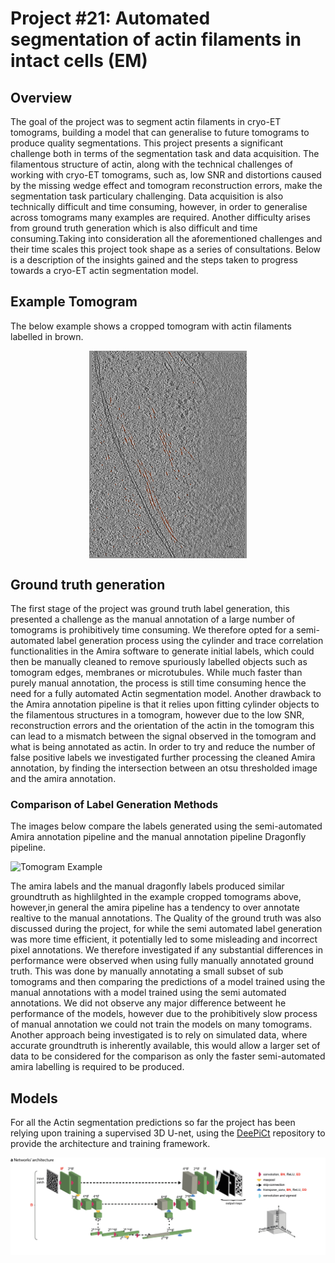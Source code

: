# Project #21: Automated segmentation of actin filaments in intact cells (EM)

## Overview

The goal of the project was to segment actin filaments in cryo-ET tomograms, building a model that can generalise to future tomograms to produce quality segmentations. This project presents a significant challenge both in terms of the segmentation task and data acquisition. The filamentous structure of actin, along with the technical challenges of working with cryo-ET tomograms, such as, low SNR and distortions caused by the missing wedge effect and tomogram reconstruction errors, make the segmentation task particulary challenging. Data acquisition is also technically difficult and time consuming, however, in order to generalise across tomograms many examples are required. Another difficulty arises from ground truth generation which is also difficult and time consuming.Taking into consideration all the aforementioned challenges and their time scales this project took shape as a series of consultations. Below is a description of the insights gained and the steps taken to progress towards a cryo-ET actin segmentation model.

## Example Tomogram

The below example shows a cropped tomogram with actin filaments labelled in brown.

<div style="display: flex; justify-content: center;">

<img src="./ims/Tomogram_example.png" style="width: 50%; display: block; margin: auto;" alt="Tomogram Example"/>

</div>

## Ground truth generation

The first stage of the project was ground truth label generation, this presented a challenge as the manual annotation of a large number of tomograms is prohibitively time consuming. We therefore opted for a semi-automated label generation process using the cylinder and trace correlation functionalities in the Amira software to generate initial labels, which could then be manually cleaned to remove spuriously labelled objects such as tomogram edges, membranes or microtubules. While much faster than purely manual annotation, the process is still time consuming hence the need for a fully automated Actin segmentation model. 
Another drawback to the Amira annotation pipeline is that it relies upon fitting cylinder objects to the filamentous structures in a tomogram, however due to the low SNR, reconstruction errors and the orientation of the actin in the tomogram this can lead to a mismatch between the signal observed in the tomogram and what is being annotated as actin. In order to try and reduce the number of false positive labels we investigated further processing the cleaned Amira annotation, by finding the intersection between an otsu thresholded image and the amira annotation.


### Comparison of Label Generation Methods

The images below compare the labels generated using the semi-automated Amira annotation pipeline and the manual annotation pipeline Dragonfly pipeline. 

<div style="display: flex; justify-content: center;">

<img src="./ims/actin_labels.svg" style="width: 100%; display: block; margin: auto;" alt="Tomogram Example"/>

</div>

The amira labels and the manual dragonfly labels produced similar groundtruth as highlilghted in the example cropped tomograms above, however,in general the amira pipeline has a tendency to over annotate realtive to the manual annotations. The Quality of the ground truth was also discussed during the project, for while the semi automated label generation was more time efficient, it potentially led to some misleading and incorrect pixel annotations. We therefore investigated if any substantial differences in performance were observed when using fully manually annotated ground truth. This was done by manually annotating a small subset of sub tomograms and then comparing the predictions of a model trained using the manual annotations with a model trained using the semi automated annotations. We did not observe any major difference betweent he performance of the models, however due to the prohibitively slow process of manual annotation we could not train the models on many tomograms. Another approach being investigated is to rely on simulated data, where accurate groundtruth is inherently available, this would allow a larger set of data to be considered for the comparison as only the faster semi-automated amira labelling is required to be produced.


## Models

For all the Actin segmentation predictions so far the project has been relying upon training a supervised 3D U-net, using the [DeePiCt](https://github.com/ZauggGroup/DeePiCt) repository to provide the architecture and training framework.

<div style="display: flex; justify-content: center;">

<img src="./ims/Deepict.svg" style="width: 100%; display: block; margin: auto;" alt="DeePict Unet"/>

</div>







